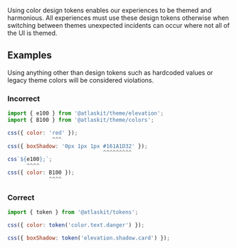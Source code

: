 Using color design tokens enables our experiences to be themed and harmonious.
All experiences must use these design tokens otherwise when switching between themes unexpected incidents can occur where not all of the UI is themed.

## Examples

Using anything other than design tokens such as hardcoded values or legacy theme colors will be considered violations.

### Incorrect

```js
import { e100 } from '@atlaskit/theme/elevation';
import { B100 } from '@atlaskit/theme/colors';

css({ color: 'red' });
              ^^^
css({ boxShadow: '0px 1px 1px #161A1D32' });
                              ^^^^^^^^^
css`${e100};`;
      ^^^^
css({ color: B100 });
             ^^^^
```

### Correct

```js
import { token } from '@atlaskit/tokens';

css({ color: token('color.text.danger') });

css({ boxShadow: token('elevation.shadow.card') });
```
